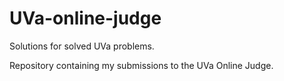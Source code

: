 UVa-online-judge
================

Solutions for solved UVa problems.

Repository containing my submissions to the UVa Online Judge.
